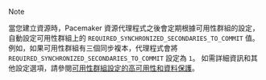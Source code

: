 > [!NOTE]
> 當您建立資源時，Pacemaker 資源代理程式之後會定期根據可用性群組的設定，自動設定可用性群組上的 `REQUIRED_SYNCHRONIZED_SECONDARIES_TO_COMMIT` 值。 例如，如果可用性群組有三個同步複本，代理程式會將 `REQUIRED_SYNCHRONIZED_SECONDARIES_TO_COMMIT` 設定為 `1`。 如需詳細資訊和其他設定選項，請參閱[可用性群組設定的高可用性和資料保護](../linux/sql-server-linux-availability-group-ha.md)。 
